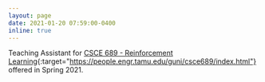 ```yaml
---
layout: page
date: 2021-01-20 07:59:00-0400
inline: true
---
```


Teaching Assistant for [CSCE 689 - Reinforcement Learning](https://people.engr.tamu.edu/guni/csce689/index.html){:target="https://people.engr.tamu.edu/guni/csce689/index.html"} offered in Spring 2021.